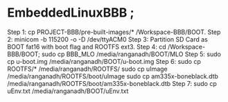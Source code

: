# EmbeddedLinuxBBB ;
Step 1:
cp PROJECT-BBB/pre-built-images/* /Workspace-BBB/BOOT.
Step 2:
minicom -b 115200 -o -D /dev/ttyACM0
Step 3:
Partition SD Card as BOOT fat16 with boot flag and ROOTFS ext3.
Step 4:
cd /Workspace-BBB/BOOT; 
sudo cp BBB_MLO /media/ranganadh/BOOT/MLO
Step 5:
sudo cp u-boot.img /media/ranganadh/BOOT/u-boot.img
Step 6:
sudo cp ROOTFS/* /media/ranganadh/ROOTFS/
sudo cp uImage /media/ranganadh/ROOTFS/boot/uImage
sudo cp am335x-boneblack.dtb /media/ranganadh/ROOTFS/boot/am335x-boneblack.dtb
Step 7:
sudo cp uEnv.txt /media/ranganadh/BOOT/uEnv.txt
